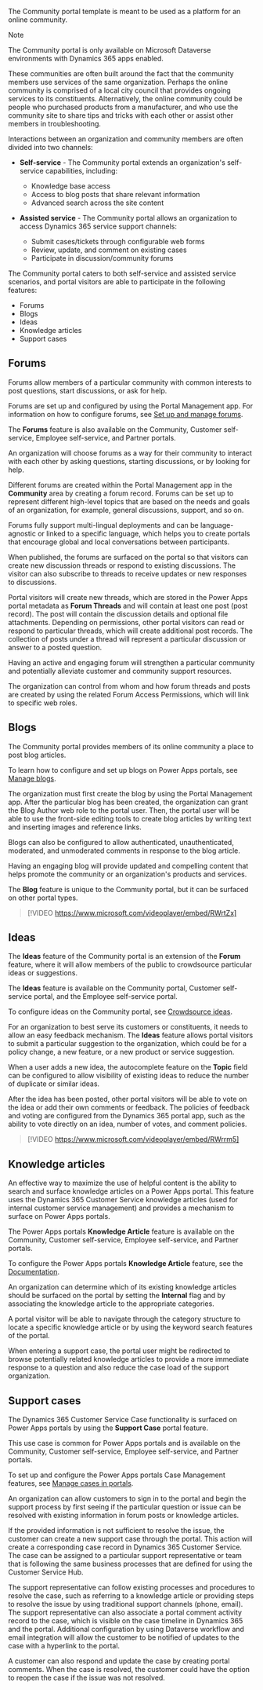 The Community portal template is meant to be used as a platform for an online community. 

> [!NOTE]
> The Community portal is only available on Microsoft Dataverse environments with Dynamics 365 apps enabled.

These communities are often built around the fact that the community members use services of the same organization. Perhaps the online community is comprised of a local city council that provides ongoing services to its constituents. Alternatively, the online community could be people who purchased products from a manufacturer, and who use the community site to share tips and tricks with each other or assist other members in troubleshooting.

Interactions between an organization and community members are often divided into two channels: 

- **Self-service** - The Community portal extends an organization's self-service capabilities, including:

  - Knowledge base access
  - Access to blog posts that share relevant information
  - Advanced search across the site content

- **Assisted service** - The Community portal allows an organization to access Dynamics 365 service support channels: 

  - Submit cases/tickets through configurable web forms
  - Review, update, and comment on existing cases
  - Participate in discussion/community forums

The Community portal caters to both self-service and assisted service scenarios, and portal visitors are able to participate in the following features:

- Forums
- Blogs
- Ideas
- Knowledge articles
- Support cases

## Forums

Forums allow members of a particular community with common interests to post questions, start discussions, or ask for help.  

Forums are set up and configured by using the Portal Management app. For information on how to configure forums, see [Set up and manage forums](/dynamics365/portals/setup-manage-forums/?azure-portal=true).

The **Forums** feature is also available on the Community, Customer self-service, Employee self-service, and Partner portals.

An organization will choose forums as a way for their community to interact with each other by asking questions, starting discussions, or by looking for help.

Different forums are created within the Portal Management app in the **Community** area by creating a forum record. Forums can be set up to represent different high-level topics that are based on the needs and goals of an organization, for example, general discussions, support, and so on.

Forums fully support multi-lingual deployments and can be language-agnostic or linked to a specific language, which helps you to create portals that encourage global and local conversations between participants. 

When published, the forums are surfaced on the portal so that visitors can create new discussion threads or respond to existing discussions. The visitor can also subscribe to threads to receive updates or new responses to discussions.

Portal visitors will create new threads, which are stored in the Power Apps portal metadata as **Forum Threads** and will contain at least one post (post record). The post will contain the discussion details and optional file attachments. Depending on permissions, other portal visitors can read or respond to particular threads, which will create additional post records. The collection of posts under a thread will represent a particular discussion or answer to a posted question.  

Having an active and engaging forum will strengthen a particular community and potentially alleviate customer and community support resources.

The organization can control from whom and how forum threads and posts are created by using the related Forum Access Permissions, which will link to specific web roles.

## Blogs

The Community portal provides members of its online community a place to post blog articles.  

To learn how to configure and set up blogs on Power Apps portals, see [Manage blogs](/powerapps/maker/portals/customer-engagement-apps/manage-blogs/?azure-portal=true).

The organization must first create the blog by using the Portal Management app. After the particular blog has been created, the organization can grant the Blog Author web role to the portal user. Then, the portal user will be able to use the front-side editing tools to create blog articles by writing text and inserting images and reference links.

Blogs can also be configured to allow authenticated, unauthenticated, moderated, and unmoderated comments in response to the blog article.

Having an engaging blog will provide updated and compelling content that helps promote the community or an organization's products and services.

The **Blog** feature is unique to the Community portal, but it can be surfaced on other portal types.

> [!VIDEO https://www.microsoft.com/videoplayer/embed/RWrtZx]

## Ideas

The **Ideas** feature of the Community portal is an extension of the **Forum** feature, where it will allow members of the public to crowdsource particular ideas or suggestions.

The **Ideas** feature is available on the Community portal, Customer self-service portal, and the Employee self-service portal.

To configure ideas on the Community portal, see [Crowdsource ideas](/powerapps/maker/portals/customer-engagement-apps/crowdsource-ideas/?azure-portal=true).

For an organization to best serve its customers or constituents, it needs to allow an easy feedback mechanism. The **Ideas** feature allows portal visitors to submit a particular suggestion to the organization, which could be for a policy change, a new feature, or a new product or service suggestion. 

When a user adds a new idea, the autocomplete feature on the **Topic** field can be configured to allow visibility of existing ideas to reduce the number of duplicate or similar ideas.  

After the idea has been posted, other portal visitors will be able to vote on the idea or add their own comments or feedback. The policies of feedback and voting are configured from the Dynamics 365 portal app, such as the ability to vote directly on an idea, number of votes, and comment policies.

> [!VIDEO https://www.microsoft.com/videoplayer/embed/RWrrm5]

## Knowledge articles

An effective way to maximize the use of helpful content is the ability to search and surface knowledge articles on a Power Apps portal. This feature uses the Dynamics 365 Customer Service knowledge articles (used for internal customer service management) and provides a mechanism to surface on Power Apps portals.

The Power Apps portals **Knowledge Article** feature is available on the Community, Customer self-service, Employee self-service, and Partner portals.

To configure the Power Apps portals **Knowledge Article** feature, see the [Documentation](/powerapps/maker/portals/customer-engagement-apps/configure-knowledge-categories-articles/?azure-portal=true).

An organization can determine which of its existing knowledge articles should be surfaced on the portal by setting the **Internal** flag and by associating the knowledge article to the appropriate categories.

A portal visitor will be able to navigate through the category structure to locate a specific knowledge article or by using the keyword search features of the portal.

When entering a support case, the portal user might be redirected to browse potentially related knowledge articles to provide a more immediate response to a question and also reduce the case load of the support organization.

## Support cases

The Dynamics 365 Customer Service Case functionality is surfaced on Power Apps portals by using the **Support Case** portal feature.

This use case is common for Power Apps portals and is available on the Community, Customer self-service, Employee self-service, and Partner portals.

To set up and configure the Power Apps portals Case Management features, see [Manage cases in portals](/powerapps/maker/portals/customer-engagement-apps/case-management/?azure-portal=true).

An organization can allow customers to sign in to the portal and begin the support process by first seeing if the particular question or issue can be resolved with existing information in forum posts or knowledge articles.  

If the provided information is not sufficient to resolve the issue, the customer can create a new support case through the portal. This action will create a corresponding case record in Dynamics 365 Customer Service. The case can be assigned to a particular support representative or team that is following the same business processes that are defined for using the Customer Service Hub.

The support representative can follow existing processes and procedures to resolve the case, such as referring to a knowledge article or providing steps to resolve the issue by using traditional support channels (phone, email). The support representative can also associate a portal comment activity record to the case, which is visible on the case timeline in Dynamics 365 and the portal. Additional configuration by using Dataverse workflow and email integration will allow the customer to be notified of updates to the case with a hyperlink to the portal.

A customer can also respond and update the case by creating portal comments. When the case is resolved, the customer could have the option to reopen the case if the issue was not resolved.
